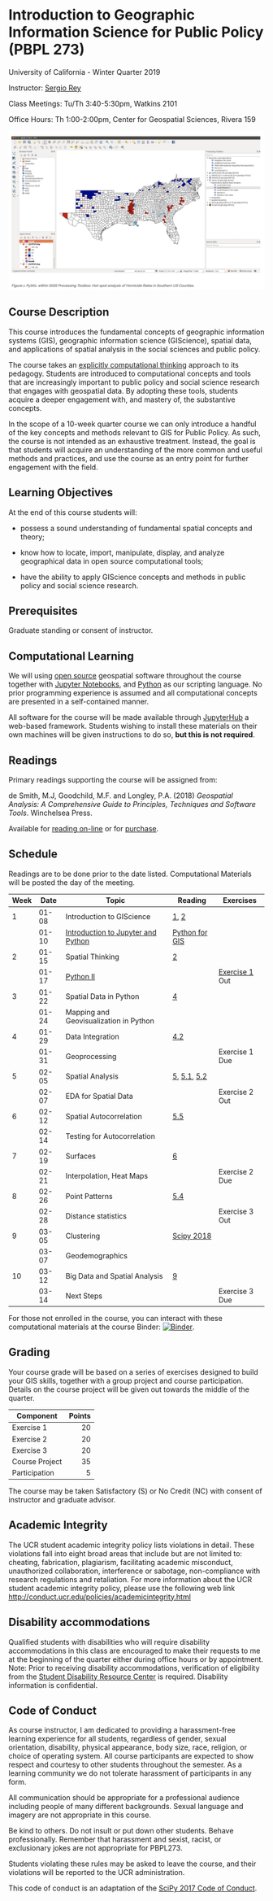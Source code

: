 # Introduction to Geographic Information Science for Public Policy (PBPL 273)  
University of California - Winter Quarter 2019

Instructor: [Sergio Rey](https://sergerey.org/about)  

Class Meetings: Tu/Th 3:40-5:30pm, Watkins 2101 

Office Hours: Th 1:00-2:00pm, Center for Geospatial Sciences, Rivera 159

![PySAL and QGIS](figures/qgispysal.png "PySAL and QGIS")

## Course Description

This course introduces the fundamental concepts of geographic information
systems (GIS), geographic information science (GIScience), spatial data, and
applications of spatial analysis in the social sciences and public policy.


The course takes an [explicitly computational thinking](https://computationalthinkingcourse.withgoogle.com/unit) approach to
its pedagogy. Students are introduced to computational concepts and tools that
are increasingly important to public policy and social science research that
engages with geospatial data. By adopting these tools, students acquire a deeper
engagement with, and mastery of, the substantive concepts.

In the scope of a 10-week quarter course we can only introduce a handful of the
key concepts and methods relevant to GIS for Public Policy. As such, the
course is not intended as an exhaustive treatment. Instead, the goal is that
students will acquire an understanding of the more common and useful methods
and practices, and use the course as an entry point for further engagement with the
field.

## Learning Objectives

At the end of this course students will:

-   possess a sound understanding of fundamental spatial concepts and theory;

-   know how to locate, import, manipulate, display, and analyze
    geographical data in open source computational tools;

-   have the ability to apply GIScience concepts and methods in public policy and
    social science research.

## Prerequisites

Graduate standing or consent of instructor.

## Computational Learning

We will using [open source](https://en.wikipedia.org/wiki/Open-source_software) geospatial software throughout the course together with [Jupyter Notebooks](https://jupyter.org), and [Python](https://python.org) as our scripting language. No prior programming experience is assumed and all computational concepts are presented in a self-contained manner.

All software for the course will be made available through [JupyterHub](https://jupyter.org/) a web-based framework. Students wishing to install these materials on their own machines will be given instructions to do so, **but this is not required**.

## Readings

Primary readings supporting the course will be assigned from:

de Smith, M.J, Goodchild, M.F. and Longley, P.A. (2018) _Geospatial Analysis: A Comprehensive Guide to Principles, Techniques and Software Tools_. Winchelsea Press.

Available for [reading on-line](http://www.spatialanalysisonline.com/HTML/index.html) or for [purchase](https://www.amazon.com/Geospatial-Analysis-Comprehensive-Michael-Smith/dp/1912556030).


## Schedule 

Readings are to be done prior to the date listed. Computational Materials will be posted the day of the meeting.

| Week |  Date | Topic                                       | Reading                        | Exercises             |
|------|-------|---------------------------------------------|--------------------------------|-----------------------|
|    1 | 01-08 | Introduction to GIScience                   | [1][ch 1], [2][ch 2]           |                       |
|      | 01-10 | [Introduction to Jupyter and Python][0110a] | [Python for GIS][ucgis]        |                       |
|    2 | 01-15 | Spatial Thinking                            | [2][ch 2]                      |                       |
|      | 01-17 | [Python II][pythonII]                       |                                | [Exercise 1][ex1] Out |
|    3 | 01-22 | Spatial Data in Python                      | [4][ch 4]                      |                       |
|      | 01-24 | Mapping and Geovisualization in Python      |                                |                       |
|    4 | 01-29 | Data Integration                            | [4.2][4.2]                     |                       |
|      | 01-31 | Geoprocessing                               |                                | Exercise 1 Due        |
|    5 | 02-05 | Spatial Analysis                            | [5][5], [5.1][5.1], [5.2][5.2] |                       |
|      | 02-07 | EDA for Spatial Data                        |                                | Exercise 2 Out        |
|    6 | 02-12 | Spatial Autocorrelation                     | [5.5][5.5]                     |                       |
|      | 02-14 | Testing for Autocorrelation                 |                                |                       |
|    7 | 02-19 | Surfaces                                    | [6][6]                         |                       |
|      | 02-21 | Interpolation, Heat Maps                    |                                | Exercise 2 Due        |
|    8 | 02-26 | Point Patterns                              | [5.4][5.4]                     |                       |
|      | 02-28 | Distance statistics                         |                                | Exercise 3 Out        |
|    9 | 03-05 | Clustering                                  | [Scipy 2018][Scipy 2018]       |                       |
|      | 03-07 | Geodemographics                             |                                |                       |
|   10 | 03-12 | Big Data and Spatial Analysis               | [9][9]                         |                       |
|      | 03-14 | Next Steps                                  |                                | Exercise 3 Due        |


For those not enrolled in the course, you can interact with these computational materials at the course Binder: [![Binder](https://mybinder.org/badge_logo.svg)](https://mybinder.org/v2/gh/sjsrey/pbpl273w19/master).


## Grading

Your course grade will be based on a series of exercises designed to build your
GIS skills, together with a group project and course participation. Details on
the course project will be given out towards the middle of the quarter.

| Component      | Points |
|----------------|-------:|
| Exercise 1     |     20 |
| Exercise 2     |     20 |
| Exercise 3     |     20 |
| Course Project |     35 |
| Participation  |      5 |

The course may be taken Satisfactory (S) or No Credit (NC) with consent
of instructor and graduate advisor.

## Academic Integrity

The UCR student academic integrity policy lists violations in detail.
These violations fall into eight broad areas that include but are not
limited to: cheating, fabrication, plagiarism, facilitating academic
misconduct, unauthorized collaboration, interference or sabotage,
non-compliance with research regulations and retaliation. For more
information about the UCR student academic integrity policy, please use
the following web link
<http://conduct.ucr.edu/policies/academicintegrity.html>

## Disability accommodations

Qualified students with disabilities who will require disability
accommodations in this class are encouraged to make their requests to me
at the beginning of the quarter either during office hours or by
appointment. Note: Prior to receiving disability accommodations,
verification of eligibility from the [Student Disability Resource
Center](http://sdrc.ucr.edu/) is required. Disability information is
confidential.

## Code of Conduct

As course instructor, I am dedicated to providing a harassment-free
learning experience for all students, regardless of gender, sexual
orientation, disability, physical appearance, body size, race, religion,
or choice of operating system. All course participants are expected to
show respect and courtesy to other students throughout the semester. As
a learning community we do not tolerate harassment of participants in
any form.

All communication should be appropriate for a professional audience
including people of many different backgrounds. Sexual language and
imagery are not appropriate in this course.

Be kind to others. Do not insult or put down other students. Behave
professionally. Remember that harassment and sexist, racist, or
exclusionary jokes are not appropriate for PBPL273.

Students violating these rules may be asked to leave the course, and
their violations will be reported to the UCR administration.

This code of conduct is an adaptation of the [SciPy 2017 Code of
Conduct](https://scipy2017.scipy.org/ehome/220975/493434/).


[ch 1]: http://www.spatialanalysisonline.com/HTML/introduction_and_terminology.htm 
[ch 2]: http://www.spatialanalysisonline.com/HTML/conceptual_frameworks_for_spat.htm
[ch 3]: http://www.spatialanalysisonline.com/HTML/methodological_context.htm
[ch 4]: http://www.spatialanalysisonline.com/HTML/building_blocks_of_spatial_ana.htm
[4.2]: http://www.spatialanalysisonline.com/HTML/geometric_and_related_operatio.htm 
[5]: http://www.spatialanalysisonline.com/HTML/building_blocks_of_spatial_ana.htm
[5.1]: http://www.spatialanalysisonline.com/HTML/statistical_methods_and_spatia.htm 
[5.2]:  http://www.spatialanalysisonline.com/HTML/exploratory_spatial_data_analy.htm
[5.4]: http://www.spatialanalysisonline.com/HTML/point_sets_and_distance_statis.htm
[5.5]:  http://www.spatialanalysisonline.com/HTML/spatial_autocorrelation.htm
[6]: http://www.spatialanalysisonline.com/HTML/surface_and_field_analysis.htm
[7]: http://www.spatialanalysisonline.com/HTML/network_and_location_analysis.htm
[SciPy 2018]: http://conference.scipy.org/proceedings/scipy2018/serge_rey.html
[9]: http://www.spatialanalysisonline.com/HTML/afterword.htm


[JupyterHub]: https://geodatascience.net/hub/user-redirect/git-pull?repo=https%3A%2F%2Fgithub.com%2Fsjsrey%2Fpbpl273w19&app=notebook 
[0110a]: https://geodatascience.net/hub/user-redirect/git-pull?repo=https%3A%2F%2Fgithub.com%2Fsjsrey%2Fpbpl273w19&branch=master&subPath=notebooks%2F0110%2FA0_notebook_intro.ipynb&app=notebook
[pythonII]: https://geodatascience.net/hub/user-redirect/git-pull?repo=https%3A%2F%2Fgithub.com%2Fsjsrey%2Fpbpl273w19&branch=master&subPath=notebooks%2F0110&app=notebook
[0110b]: https://geodatascience.net/hub/user-redirect/git-pull?repo=https%3A%2F%2Fgithub.com%2Fsjsrey%2Fpbpl273w19&branch=master&subPath=notebooks%2F0110&app=notebook
[gp]: https://geodatascience.net/hub/user-redirect/git-pull?repo=https%3A%2F%2Fgithub.com%2Fsjsrey%2Fpbpl273w19&branch=master&subPath=notebooks%2F0117&app=notebook
[ucgis]: https://gistbok.ucgis.org/bok-topics/python-gis
[binder]: https://mybinder.org/v2/gh/sjsrey/pbpl273w19/master
[ex1]:  https://geodatascience.net/hub/user-redirect/git-pull?repo=https%3A%2F%2Fgithub.com%2Fsjsrey%2Fpbpl273w19&branch=master&subPath=notebooks%2Fexercises%2F01&app=notebook
